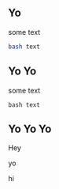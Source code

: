 ## Yo

some text

```bash  
bash text
```

## Yo Yo

some text

``` 
bash text
```

## Yo Yo Yo

Hey

yo

hi
